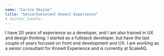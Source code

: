 ```yaml
---
name: "Carina Skajaa"
title: "Seniorkonsulent Knowit Experience"
# twitter_handle: 
---
```

I have 20 years of experience as a developer, and I am also trained in UX and design thinking. I started as a fullstack developer, but have the last couple of years focused on front end development and UX.  I am working as a senior consultant for Knowit Experience and is currently at ScaleAQ. 
